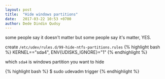 ```yaml
---
layout: post
title:  "Hide windows partitions"
date:   2017-03-22 10:53 +0700
author: Dede Dindin Qudsy
---
```

some people say it doesn't matter but some people say it's matter, YES.

create ``/etc/udev/rules.d/99-hide-ntfs-partitions.rules``
{% highlight bash %}
 KERNEL=="sda4", ENV{UDISKS_IGNORE}="1" 
{% endhighlight %}

which `sda4` is windows partition you want to hide

{% highlight bash %}
 $ sudo udevadm trigger 
{% endhighlight %}

